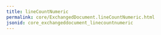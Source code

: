 ```yaml
---
title: lineCountNumeric
permalink: core/ExchangedDocument.lineCountNumeric.html
jsonid: core_exchangeddocument_linecountnumeric
---
```

